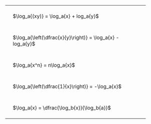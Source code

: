 ---
---

#  
<br>
<style type="text/css">
#T_6ca4c th.col_heading {
  text-align: left;
  font-size: 1em;
}
#T_6ca4c td {
  text-align: left;
  font-size: 1em;
  padding: 1.5em;
}
#T_6ca4c_row0_col0, #T_6ca4c_row1_col0, #T_6ca4c_row2_col0, #T_6ca4c_row3_col0, #T_6ca4c_row4_col0 {
  width: 400px;
  white-space: pre-wrap;
}
</style>
<table id="T_6ca4c">
  <thead>
  </thead>
  <tbody>
    <tr>
      <td id="T_6ca4c_row0_col0" class="data row0 col0" >$\log_a{(xy)} = \log_a{x} + log_a{y}$</td>
    </tr>
    <tr>
      <td id="T_6ca4c_row1_col0" class="data row1 col0" >$\log_a{\left(\dfrac{x}{y}\right)} = \log_a{x} - log_a{y}$</td>
    </tr>
    <tr>
      <td id="T_6ca4c_row2_col0" class="data row2 col0" >$\log_a{x^n} = n\log_a{x}$</td>
    </tr>
    <tr>
      <td id="T_6ca4c_row3_col0" class="data row3 col0" >$\log_a{\left(\dfrac{1}{x}\right)} = -\log_a{x}$</td>
    </tr>
    <tr>
      <td id="T_6ca4c_row4_col0" class="data row4 col0" >$\log_a{x} = \dfrac{\log_b{x}}{\log_b{a}}$</td>
    </tr>
  </tbody>
</table>
